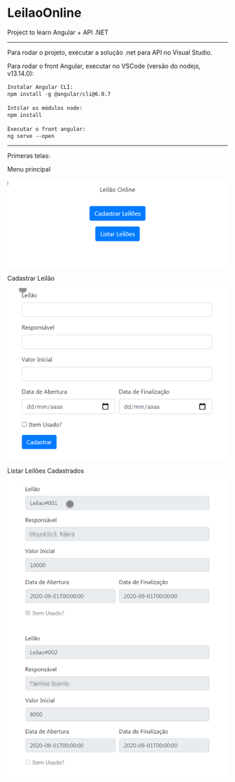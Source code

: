 # LeilaoOnline
 Project to learn Angular + API .NET
 
***********************************
 
 Para rodar o projeto, executar a solução .net para API no Visual Studio.
 
 Para rodar o front Angular, executar no VSCode (versão do nodejs, v13.14.0):
 
    Instalar Angular CLI:
    npm install -g @angular/cli@6.0.7

    Intslar os módulos node:
    npm install

    Executar o front angular:
    ng serve --open

***********************************

 Primeras telas:
 
 Menu principal
 
 ![LeilaoOnlineWeb_001](https://github.com/MauricioMarra/LeilaoOnline/blob/master/screenshots/LeilaoOnlineWeb_001.png)
 
 Cadastrar Leilão
 
 ![LeilaoOnlineWeb_002](https://github.com/MauricioMarra/LeilaoOnline/blob/master/screenshots/LeilaoOnlineWeb_002.png)
 
 Listar Leilões Cadastrados
 
 ![LeilaoOnlineWeb_003](https://github.com/MauricioMarra/LeilaoOnline/blob/master/screenshots/LeilaoOnlineWeb_003.png)
 
